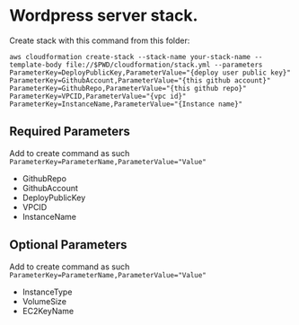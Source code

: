 # Wordpress server stack.

Create stack with this command from this folder:
```
aws cloudformation create-stack --stack-name your-stack-name --template-body file://$PWD/cloudformation/stack.yml --parameters ParameterKey=DeployPublicKey,ParameterValue="{deploy user public key}" ParameterKey=GithubAccount,ParameterValue="{this github account}" ParameterKey=GithubRepo,ParameterValue="{this github repo}" ParameterKey=VPCID,ParameterValue="{vpc id}" ParameterKey=InstanceName,ParameterValue="{Instance name}"
```

## Required Parameters
Add to create command as such `ParameterKey=ParameterName,ParameterValue="Value"`

- GithubRepo 
- GithubAccount 
- DeployPublicKey 
- VPCID
- InstanceName

## Optional Parameters
Add to create command as such `ParameterKey=ParameterName,ParameterValue="Value"`

- InstanceType 
- VolumeSize 
- EC2KeyName 
